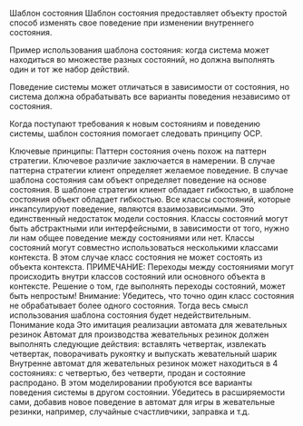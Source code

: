 Шаблон состояния
Шаблон состояния предоставляет объекту простой способ изменять свое поведение при изменении внутреннего состояния.

Пример использования шаблона состояния: когда система может находиться во множестве разных состояний, но должна выполнять один и тот же набор действий.

Поведение системы может отличаться в зависимости от состояния, но система должна обрабатывать все варианты поведения независимо от состояния.

Когда поступают требования к новым состояниям и поведению системы, шаблон состояния помогает следовать принципу OCP.

Ключевые принципы:
Паттерн состояния очень похож на паттерн стратегии. Ключевое различие заключается в намерении.
В случае паттерна стратегии клиент определяет желаемое поведение. В случае шаблона состояния сам объект определяет поведение на основе состояния.
В шаблоне стратегии клиент обладает гибкостью, в шаблоне состояния объект обладает гибкостью.
Все классы состояний, которые инкапсулируют поведение, являются взаимозависимыми. Это единственный недостаток модели состояния.
Классы состояний могут быть абстрактными или интерфейсными, в зависимости от того, нужно ли нам общее поведение между состояниями или нет.
Классы состояний могут совместно использоваться несколькими классами контекста. В этом случае класс состояния не может состоять из объекта контекста.
ПРИМЕЧАНИЕ: Переходы между состояниями могут происходить внутри классов состояний или основного объекта в контексте. Решение о том, где выполнять переходы состояний, может быть непростым!
Внимание: Убедитесь, что точно один класс состояния не обрабатывает более одного состояния. Тогда весь смысл использования шаблона состояния будет недействительным.
Понимание кода
Это имитация реализации автомата для жевательных резинок
Автомат для производства жевательных резинок должен выполнять следующие действия: вставлять четвертак, извлекать четвертак, поворачивать рукоятку и выпускать жевательный шарик
Внутренне автомат для жевательных резинок может находиться в 4 состояниях: с четвертью, без четверти, продан и состояние распродано.
В этом моделировании пробуются все варианты поведения системы в другом состоянии.
Убедитесь в расширяемости сами, добавив новое поведение в автомат для игры в жевательные резинки, например, случайные счастливчики, заправка и т.д.
